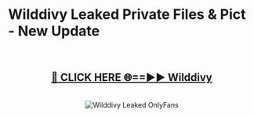 # Wilddivy Leaked Private Files & Pict - New Update
<br>
<div align="center">
<h2><a href="https://mediafilles.blogspot.com/?title=Wilddivy" rel="nofollow">🔴 CLICK HERE 🌐==►► Wilddivy</a></h2>
<br>
<a href="https://mediafilles.blogspot.com/?title=Wilddivy" rel="nofollow" data-target="animated-image.originalLink"><img src="https://i.ibb.co.com/WyWwxjT/player-gif2.gif" alt="Wilddivy Leaked OnlyFans" style="max-width: 100%; display: inline-block;" data-target="animated-image.originalImage"></a>
</div>
<br>